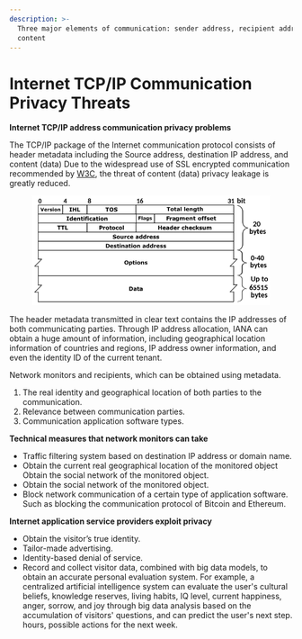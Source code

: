 ```yaml
---
description: >-
  Three major elements of communication: sender address, recipient address, and
  content
---
```


# Internet TCP/IP Communication Privacy Threats

**Internet TCP/IP address communication privacy problems**

The TCP/IP package of the Internet communication protocol consists of header metadata including the Source address, destination IP address, and content (data) Due to the widespread use of SSL encrypted communication recommended by [W3C](https://www.w3.org/2001/tag/doc/web-https), the threat of content (data) privacy leakage is greatly reduced.

<figure><img src="../../../.gitbook/assets/image (3).png" alt=""><figcaption></figcaption></figure>

The header metadata transmitted in clear text contains the IP addresses of both communicating parties. Through IP address allocation, IANA can obtain a huge amount of information, including geographical location information of countries and regions, IP address owner information, and even the identity ID of the current tenant.

Network monitors and recipients, which can be obtained using metadata.

1. The real identity and geographical location of both parties to the communication.
2. Relevance between communication parties.
3. Communication application software types.

**Technical measures that network monitors can take**

* Traffic filtering system based on destination IP address or domain name.
* Obtain the current real geographical location of the monitored object Obtain the social network of the monitored object.
* Obtain the social network of the monitored object.
* Block network communication of a certain type of application software. Such as blocking the communication protocol of Bitcoin and Ethereum.

**Internet application service providers exploit privacy**

* Obtain the visitor’s true identity.
* Tailor-made advertising.
* Identity-based denial of service.
* Record and collect visitor data, combined with big data models, to obtain an accurate personal evaluation system. For example, a centralized artificial intelligence system can evaluate the user's cultural beliefs, knowledge reserves, living habits, IQ level, current happiness, anger, sorrow, and joy through big data analysis based on the accumulation of visitors' questions, and can predict the user's next step. hours, possible actions for the next week.
